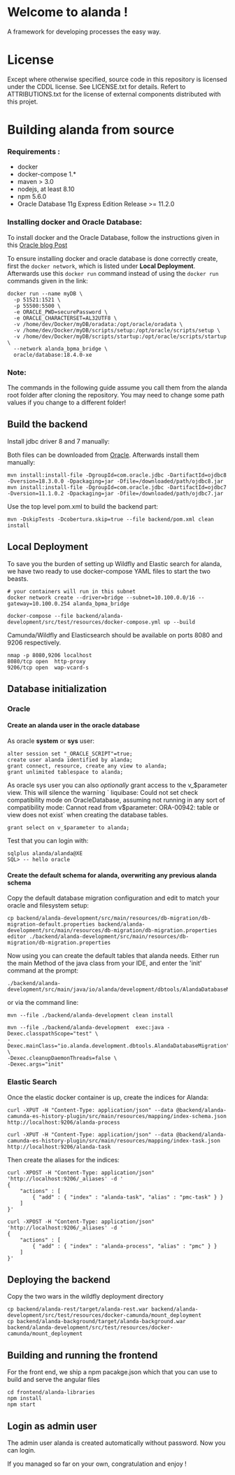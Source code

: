 # Welcome to alanda !

A framework for developing processes the easy way.

# License 
Except where otherwise specified, source code in this repository is  licensed under
the CDDL license.
See LICENSE.txt for details.
Refert to ATTRIBUTIONS.txt for the license of external components distributed with this projet.  

# Building alanda from source

### Requirements :

* docker
* docker-compose 1.*
* maven > 3.0
* nodejs, at least 8.10
* npm 5.6.0
* Oracle Database 11g Express Edition Release >= 11.2.0

### Installing docker and Oracle Database:

To install docker and the Oracle Database, follow the instructions given in this [Oracle blog Post](https://blogs.oracle.com/oraclemagazine/deliver-oracle-database-18c-express-edition-in-containers)


To ensure installing docker and oracle database is done correctly create, first the `docker network`,
which is listed under **Local Deployment**. Afterwards use this `docker run` command instead of using the
`docker run` commands given in the link:
```
docker run --name myDB \
  -p 51521:1521 \
  -p 55500:5500 \
  -e ORACLE_PWD=securePassword \
  -e ORACLE_CHARACTERSET=AL32UTF8 \
  -v /home/dev/Docker/myDB/oradata:/opt/oracle/oradata \
  -v /home/dev/Docker/myDB/scripts/setup:/opt/oracle/scripts/setup \
  -v /home/dev/Docker/myDB/scripts/startup:/opt/oracle/scripts/startup \
  --network alanda_bpma_bridge \
  oracle/database:18.4.0-xe
```
### Note:

The commands in the following guide assume you call them from the alanda root folder after cloning the repository.
You may need to change some path values if you change to a different folder!

## Build the backend

Install jdbc driver 8 and 7 manually: 

Both files can be downloaded from [Oracle](https://www.oracle.com/database/technologies/appdev/jdbc-downloads.html).
Afterwards install them manually: 

    mvn install:install-file -DgroupId=com.oracle.jdbc -DartifactId=ojdbc8 -Dversion=18.3.0.0 -Dpackaging=jar -Dfile=/downloaded/path/ojdbc8.jar
    mvn install:install-file -DgroupId=com.oracle.jdbc -DartifactId=ojdbc7 -Dversion=11.1.0.2 -Dpackaging=jar -Dfile=/downloaded/path/ojdbc7.jar

Use the top level pom.xml to build the backend part:

    mvn -DskipTests -Dcobertura.skip=true --file backend/pom.xml clean install


## Local Deployment
To save you the burden of setting up Wildfly and Elastic search for alanda, we have two ready to use
docker-compose YAML files to start the two beasts.

    # your containers will run in this subnet
    docker network create --driver=bridge --subnet=10.100.0.0/16 --gateway=10.100.0.254 alanda_bpma_bridge

    docker-compose --file backend/alanda-development/src/test/resources/docker-compose.yml up --build

Camunda/Wildfly and Elasticsearch should be available on ports 8080 and 9206 respectively.

    nmap -p 8080,9206 localhost
    8080/tcp open  http-proxy
    9206/tcp open  wap-vcard-s


## Database initialization

### Oracle

#### Create an alanda user in the oracle database

As oracle **system** or **sys** user:

    alter session set "_ORACLE_SCRIPT"=true;
    create user alanda identified by alanda;
    grant connect, resource, create any view to alanda;
    grant unlimited tablespace to alanda;

As oracle sys user you can also *optionally* grant access to the v_$parameter view. This will silence the warning `
liquibase: Could not set check compatibility mode on OracleDatabase, assuming not running in any sort of compatibility mode: Cannot read from v$parameter: ORA-00942: table or view does not exist`
when creating the database tables.

    grant select on v_$parameter to alanda;

Test that you can login with:

    sqlplus alanda/alanda@XE
    SQL> -- hello oracle

#### Create the default schema for alanda, overwriting any previous alanda schema
Copy the default database migration configuration and edit to match your oracle and filesystem setup:

    cp backend/alanda-development/src/main/resources/db-migration/db-migration-default.properties backend/alanda-development/src/main/resources/db-migration/db-migration.properties
    editor ./backend/alanda-development/src/main/resources/db-migration/db-migration.properties

Now using you can create the default tables that alanda needs. Either run the main Method of the java class from your IDE, and enter the 'init' command at the prompt:

    ./backend/alanda-development/src/main/java/io/alanda/development/dbtools/AlandaDatabaseMigration.java

or via the command line:

    mvn --file ./backend/alanda-development clean install

    mvn --file ./backend/alanda-development  exec:java -Dexec.classpathScope="test" \
    -Dexec.mainClass="io.alanda.development.dbtools.AlandaDatabaseMigration" \
    -Dexec.cleanupDaemonThreads=false \
    -Dexec.args="init"

### Elastic Search

Once the elastic docker container is up, create the indices for Alanda:

    curl -XPUT -H "Content-Type: application/json" --data @backend/alanda-camunda-es-history-plugin/src/main/resources/mapping/index-schema.json http://localhost:9206/alanda-process    
    
    curl -XPUT -H "Content-Type: application/json" --data @backend/alanda-camunda-es-history-plugin/src/main/resources/mapping/index-task.json http://localhost:9206/alanda-task

Then create the aliases for the indices:

    curl -XPOST -H "Content-Type: application/json" 'http://localhost:9206/_aliases' -d '
    {
        "actions" : [
            { "add" : { "index" : "alanda-task", "alias" : "pmc-task" } }
        ]
    }'

    curl -XPOST -H "Content-Type: application/json" 'http://localhost:9206/_aliases' -d '
    {
        "actions" : [
            { "add" : { "index" : "alanda-process", "alias" : "pmc" } }
        ]
    }'


## Deploying the backend

Copy the two wars in the wildfly deployment directory

    cp backend/alanda-rest/target/alanda-rest.war backend/alanda-development/src/test/resources/docker-camunda/mount_deployment
    cp backend/alanda-background/target/alanda-background.war backend/alanda-development/src/test/resources/docker-camunda/mount_deployment


## Building and running the frontend
For the front end, we ship a npm pacakge.json which that you can use to build and serve the angular files

    cd frontend/alanda-libraries
    npm install
    npm start

## Login as admin user

The admin user alanda is created automatically without password.
Now you can login.

If you managed so far on your own, congratulation and enjoy !
